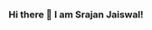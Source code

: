 ### Hi there 👋 I am Srajan Jaiswal!

<!--
**Srajan-Jaiswal/Srajan-Jaiswal** is a ✨ _special_ ✨ repository because its `README.md` (this file) appears on your GitHub profile.

Here are some ideas to get you started:

- 🔭 I’m currently working on my Portfolio using Cross-Platform Mobile Development.
- 🌱 I’m currently learning Dart,Flutter,Python,Algorithms.
- 👯 I’m looking to collaborate for a project ideas on Secure Devlopment.
- 🤔 I’m looking for help with Integrating cryptography into Mobile Devlopment.
- 💬 Ask me about technical stuffs.
- 📫 How to reach me: LinkedIn
- 😄 Fun facts:  -The root is at the top of the tree.
                 -The Ctrl-Z is better than a time machine.
                 -Ctrl + C and Ctrl + V have saved more lives than Batman and Robin.
-->
